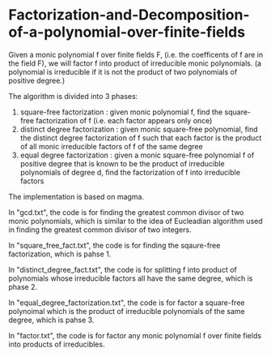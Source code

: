 # Factorization-and-Decomposition-of-a-polynomial-over-finite-fields


Given a monic polynomial f over finite fields F, (i.e. the coefficents of f are in the field F), we will factor f into product of irreducible monic polynomials. (a polynomial is irreducible if it is not the product of two polynomials of positive degree.)

The algorithm is divided into 3 phases:

   1. square-free factorization : given monic polynomial f, find the square-free factorization of f (i.e. each factor appears only once)
   2. distinct degree factorization : given monic square-free polynomial, find the distinct degree factorization of f such that each factor is the product of all monic irreducible factors of f of the same degree
   3. equal degree factorization : given a monic square-free polynomial f of positive degree that is known to be the product of irreducible polynomials of degree d, find the factorization of f into irreducible factors
   

The implementation is based on magma.

In "gcd.txt", the code is for finding the greatest common divisor of two monic polynomials, which is similar to the idea of Eucleadian algorithm used in finding the greatest common divisor of two integers.

In "square_free_fact.txt", the code is for finding the sqaure-free factorization, which is pahse 1.

In "distinct_degree_fact.txt", the code is for splitting f into product of polynomials whose irreducible factors all have the same degree, which is phase 2.

In "equal_degree_factorization.txt", the code is for factor a square-free polynoimal which is the product of irreducible polynomials of the same degree, which is pahse 3.

In "factor.txt", the code is for factor any monic polynomial f over finite fields into products of irreducibles.



   
